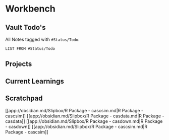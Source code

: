 # Workbench

## Vault Todo's

All Notes tagged with `#Status/Todo`:

```dataview
LIST FROM #Status/Todo 
```

## Projects

## Current Learnings

## Scratchpad


[[app://obsidian.md/Slipbox/R Package - cascsim.md|R Package - cascsim]]
[[app://obsidian.md/Slipbox/R Package - casdata.md|R Package - casdata]]
[[app://obsidian.md/Slipbox/R Package - casdown.md|R Package - casdown]]
[[app://obsidian.md/Slipbox/R Package - cascsim.md|R Package - cascsim]]